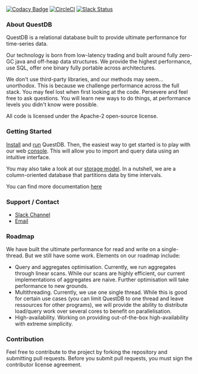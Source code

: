 
[![Codacy Badge](https://api.codacy.com/project/badge/grade/83c6250bd9fc45a98c12c191af710754)](https://www.codacy.com/app/bluestreak/nfsdb)
[![CircleCI](https://circleci.com/gh/questdb/questdb.svg?style=svg&circle-token=14e189d901b13a8ddfc9e6da4c4d106dac6b0940)](https://circleci.com/gh/questdb/questdb)
[![Slack Status](https://serieux-saucisson-79115.herokuapp.com/badge.svg)](https://serieux-saucisson-79115.herokuapp.com/)

### About QuestDB

QuestDB is a relational database built to provide ultimate performance for time-series data.
 
Our technology is born from low-latency trading and built around
fully zero-GC java and off-heap data structures. 
We provide the highest performance, use SQL,  offer one binary fully 
portable across architectures.

We don't use third-party libraries, and our methods may seem...
 unorthodox. This is because we challenge performance across the full stack. 
 You may feel lost when first looking at the code. Persevere and 
feel free to ask questions. You will learn new ways to do things, 
at performance levels you didn't know were possible.

All code is licensed under the Apache-2 open-source license.

### Getting Started

[Install](https://www.questdb.io/docs/install) and [run](https://www.questdb.io/docs/run) QuestDB.
Then, the easiest way to get started is to play with our
web [console](https://www.questdb.io/docs/console). This will allow you to import 
and query data using an intuitive interface.

You may also take a look at our [storage model](https://www.questdb.io/docs/storagemodel). In a nutshell,
we are a column-oriented database that partitions data by time intervals.

You can find more documentation [here](https://www.questdb.io/docs/documentation)

### Support / Contact

- [Slack Channel](https://join.slack.com/t/questdb/shared_invite/enQtNzk4Nzg4Mjc2MTE2LTEzZThjMzliMjUzMTBmYzVjYWNmM2UyNWJmNDdkMDYyZmE0ZDliZTQxN2EzNzk5MDE3Zjc1ZmJiZmFiZTIwMGY)
- [Email](mailto:tanc@questdb.io)

### Roadmap

We have built the ultimate performance for read and write on a single-thread.
But we still have some work.
Elements on our roadmap include:

- Query and aggregates optimisation. Currently, we run aggregates through linear scans. 
While our scans are highly efficient, our current implementations of aggregates are naive.
Further optimisation will take performance to new grounds.
- Multithreading. Currently, we use one single thread. While this is good for certain use cases 
(you can limit QuestDB to one thread and leave ressources for other programs), we will provide
the ability to distribute load/query work over several cores to benefit on parallelisation.
- High-availability. Working on providing out-of-the-box high-availability with extreme simplicity.

### Contribution

Feel free to contribute to the project by forking the repository and submitting pull requests.
Before you submit pull requests, you must sign the contributor license agreement.
